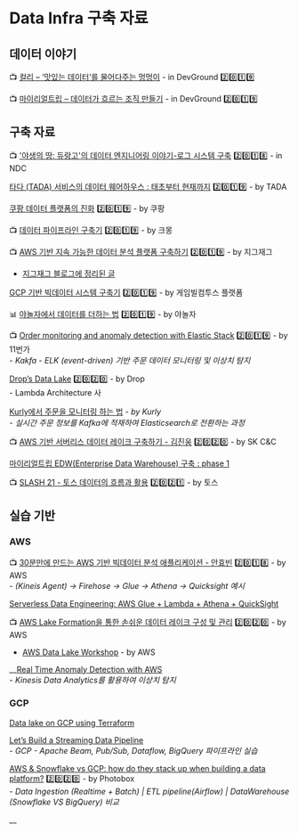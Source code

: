 # Data Infra 구축 자료

## 데이터 이야기

📺 [컬리 – ‘맛있는 데이터’를 물어다주는 멍멍이](https://devground.hanbit.co.kr/2019/06/27/ai%EC%99%80-%EB%8D%B0%EC%9D%B4%ED%84%B0-%EA%B3%BC%ED%95%99-%EB%85%B8%EC%83%81%EB%9E%98-%EB%A7%9B%EC%9E%88%EB%8A%94-%EB%8D%B0%EC%9D%B4%ED%84%B0%EB%A5%BC-%EB%AC%BC%EC%96%B4%EB%8B%A4%EC%A3%BC/) - in DevGround 2️⃣0️⃣1️⃣9️⃣&#x20;

📺 [마이리얼트립 – 데이터가 흐르는 조직 만들기](https://devground.hanbit.co.kr/2019/06/27/ai%EC%99%80-%EB%8D%B0%EC%9D%B4%ED%84%B0-%EA%B3%BC%ED%95%99-%EC%96%91%EC%8A%B9%ED%99%94-%EB%8D%B0%EC%9D%B4%ED%84%B0%EA%B0%80-%ED%9D%90%EB%A5%B4%EB%8A%94-%EC%A1%B0%EC%A7%81-%EB%A7%8C%EB%93%A4/) - in DevGround 2️⃣0️⃣1️⃣9️⃣

## 구축 자료

📺 ['야생의 땅: 듀랑고'의 데이터 엔지니어링 이야기-로그 시스템 구축](https://www.youtube.com/watch?v=lNV5bn\_rPrw) 2️⃣0️⃣1️⃣8️⃣ - in NDC

&#x20;[타다 (TADA) 서비스의 데이터 웨어하우스 : 태초부터 현재까지](https://speakerdeck.com/vcnc/tada-tada-seobiseuyi-deiteo-weeohauseu-taecobuteo-hyeonjaeggaji) 2️⃣0️⃣1️⃣9️⃣ - by TADA

[쿠팡 데이터 플랫폼의 진화](https://medium.com/coupang-tech/%EC%BF%A0%ED%8C%A1-%EB%8D%B0%EC%9D%B4%ED%84%B0-%ED%94%8C%EB%9E%AB%ED%8F%BC%EC%9D%98-%EC%A7%84%ED%99%94-26c827c1ec09) 2️⃣0️⃣1️⃣9️⃣ - by 쿠팡

📺 [데이터 파이프라인 구축기](https://www.youtube.com/watch?v=MH09VDqALXw) 2️⃣0️⃣1️⃣9️⃣ - by 크몽&#x20;

📺 [AWS 기반 지속 가능한 데이터 분석 플랫폼 구축하기](https://www.youtube.com/watch?v=Lc2m6yZAZ74) 2️⃣0️⃣1️⃣9️⃣ - by 지그재그

* [지그재그 블로그에 정리된 글](https://brunch.co.kr/@zigzag/16)

[GCP 기반 빅데이터 시스템 구축기](https://tech.gamevilcom2us.com/blog/3922) 2️⃣0️⃣1️⃣9️⃣ - by 게임빌컴투스 플랫폼

📊 [야놀자에서 데이터를 더하는 법](https://docs.google.com/presentation/d/1AqiRVm32zCg59TKDgbs14FaVgNf8kqfXFkCYxAPw8ac/edit?fbclid=IwAR3ES23k2TA6GkXFL3okMS5qvCuKf\_I8D1Z78kZqx1DrJUedygr-CTGMV6s#slide=id.g5a8697579c\_0\_123) 2️⃣0️⃣1️⃣9️⃣ - by 야놀자

📺 [Order monitoring and anomaly detection with Elastic Stack](https://www.elastic.co/kr/elasticon/tour/2019/seoul/eleven-street-order-monitoring-and-anomaly-detection-with-elastic-stack) 2️⃣0️⃣1️⃣9️⃣ - by 11번가\
&#x20; \-  _Kakfa - ELK (event-driven) 기반 주문 데이터 모니터링 및 이상치 탐지_

[Drop’s Data Lake](https://drop.engineering/drops-data-lake-49aeb80e12d9)  2️⃣0️⃣2️⃣0️⃣ - by Drop\
&#x20; \-  Lambda Architecture 사

[Kurly에서 주문을 모니터링 하는 법](https://helloworld.kurly.com/blog/order-monitoring-service/#%EC%B2%AB-%EB%B0%B0%ED%8F%AC-%ED%9B%84-%EA%B2%AA%EC%97%88%EB%8D%98-%EC%9D%B4%EC%8A%88%EB%93%A4-) _- by Kurly_\
&#x20; _-  실시간 주문 정보를 Kafka에 적재하여 Elasticsearch로 전환하는 과정_

📺 [AWS 기반 서버리스 데이터 레이크 구축하기 - 김진웅](https://www.youtube.com/watch?v=qbdLrILjapA) 2️⃣0️⃣2️⃣0️⃣ - by SK C\&C

[마이리얼트립 EDW(Enterprise Data Warehouse) 구축 : phase 1](https://medium.com/myrealtrip-product/%EB%A7%88%EC%9D%B4%EB%A6%AC%EC%96%BC%ED%8A%B8%EB%A6%BD-edw-%EA%B5%AC%EC%B6%95-phase-1-7d32c49c96ec)

📺 [SLASH 21 - 토스 데이터의 흐름과 활용](https://www.youtube.com/watch?v=8ZhnUgylQgo) 2️⃣0️⃣2️⃣1️⃣ - by 토스

## 실습 기반

### AWS

📺 [30분만에 만드는 AWS 기반 빅데이터 분석 애플리케이션 - 안효빈](https://www.youtube.com/watch?v=yTbdHLsnljM) 2️⃣0️⃣1️⃣8️⃣ - by AWS\
&#x20; \-  _(Kineis Agent) -> Firehose -> Glue -> Athena -> Quicksight 예시_

[Serverless Data Engineering: AWS Glue + Lambda + Athena + QuickSight](https://medium.com/i-like-big-data-and-i-cannot-lie/serverless-data-engineering-aws-glue-lambda-athena-quicksight-de3ef177884f)

📺 [AWS Lake Formation을 통한 손쉬운 데이터 레이크 구성 및 관리](https://www.youtube.com/watch?v=eQjkwhyOOmI) 2️⃣0️⃣2️⃣0️⃣ - by AWS

* [AWS Data Lake Workshop](http://bdlf.awsdemo.kr/introduction/lakeformation/) - by AWS

__[Real Time Anomaly Detection with AWS](https://towardsdatascience.com/real-time-anomaly-detection-with-aws-c237db9eaa3f)\
&#x20; \-  _Kinesis Data Analytics를 활용하여 이상치 탐지_

### GCP

[Data lake on GCP using Terraform](https://towardsdatascience.com/data-lake-on-gcp-using-terraform-469062a205ad)

[Let’s Build a Streaming Data Pipeline](https://towardsdatascience.com/lets-build-a-streaming-data-pipeline-e873d671fc57)\
&#x20; \-  _GCP - Apache Beam, Pub/Sub, Dataflow, BigQuery 파이프라인 실습_

[AWS & Snowflake vs GCP: how do they stack up when building a data platform?](https://medium.com/photobox-technology-product-and-design/aws-snowflake-vs-gcp-how-do-they-stack-up-when-building-a-data-platform-45edbdd615ff) 2️⃣0️⃣2️⃣0️⃣ - by Photobox\
&#x20; \-  _Data Ingestion (Realtime + Batch) | ETL pipeline(Airflow) | DataWarehouse (Snowflake VS BigQuery) 비교_

__
